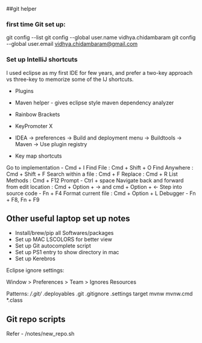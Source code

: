 ##git helper

### first time Git set up:

git config --list
git config --global user.name vidhya.chidambaram
git config --global user.email vidhya.chidambaram@gmail.com

### Set up IntelliJ shortcuts 

I used eclipse as my first IDE for few years, and prefer a two-key approach vs three-key 
to memorize some of the IJ shortcuts. 

* Plugins

* Maven helper - gives eclipse style maven dependency analyzer
* Rainbow Brackets
* KeyPromoter X
* IDEA -> preferences -> Build and deployment menu -> Buildtools -> Maven -> Use plugin registry

* Key map shortcuts

Go to implementation - Cmd + I
Find File : Cmd + Shift + O
Find Anywhere : Cmd + Shift + F
Search within a file : Cmd + F
Replace : Cmd + R
List Methods : Cmd + F12
Prompt - Ctrl + space
Navigate back and forward from edit location : Cmd + Option + -> and cmd + Option + <-
Step into source code - Fn + F4
Format current file : Cmd + Option + L
Debugger - Fn + F8, Fn + F9


## Other useful laptop set up notes

* Install/brew/pip all Softwares/packages
* Set up MAC LSCOLORS for better view
* Set up Git autocomplete script
* Set up PS1 entry to show directory in mac
* Set up Kerebros


Eclipse ignore settings:

Window > Preferences > Team > Ignores Resources

Patterns:
*/.git/*
.deployables
.git
.gitignore
.settings
target
mvnw
mvnw.cmd
*.class

## Git repo scripts
Refer - /notes/new_repo.sh
